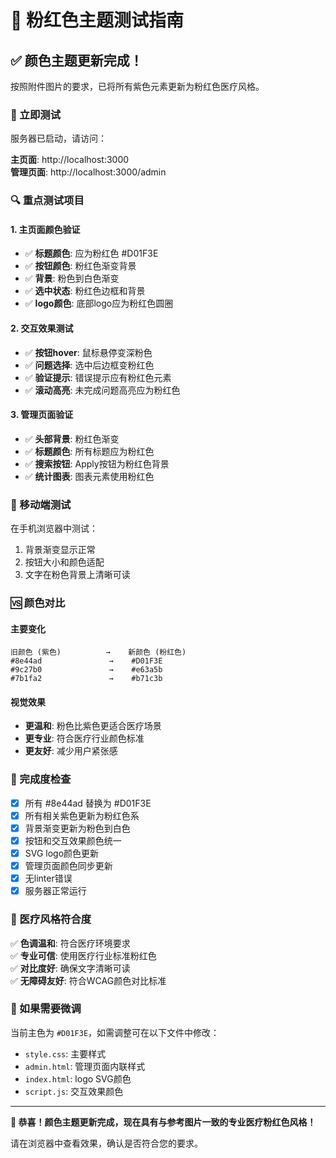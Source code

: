 # 🎨 粉红色主题测试指南

## ✅ 颜色主题更新完成！

按照附件图片的要求，已将所有紫色元素更新为粉红色医疗风格。

### 🚀 立即测试

服务器已启动，请访问：

**主页面**: http://localhost:3000  
**管理页面**: http://localhost:3000/admin

### 🔍 重点测试项目

#### 1. 主页面颜色验证
- ✅ **标题颜色**: 应为粉红色 #D01F3E
- ✅ **按钮颜色**: 粉红色渐变背景
- ✅ **背景**: 粉色到白色渐变
- ✅ **选中状态**: 粉红色边框和背景
- ✅ **logo颜色**: 底部logo应为粉红色圆圈

#### 2. 交互效果测试
- ✅ **按钮hover**: 鼠标悬停变深粉色
- ✅ **问题选择**: 选中后边框变粉红色  
- ✅ **验证提示**: 错误提示应有粉红色元素
- ✅ **滚动高亮**: 未完成问题高亮应为粉红色

#### 3. 管理页面验证
- ✅ **头部背景**: 粉红色渐变
- ✅ **标题颜色**: 所有标题应为粉红色
- ✅ **搜索按钮**: Apply按钮为粉红色背景
- ✅ **统计图表**: 图表元素使用粉红色

### 📱 移动端测试

在手机浏览器中测试：
1. 背景渐变显示正常
2. 按钮大小和颜色适配
3. 文字在粉色背景上清晰可读

### 🆚 颜色对比

#### 主要变化
```
旧颜色 (紫色)          →    新颜色 (粉红色)
#8e44ad               →    #D01F3E
#9c27b0               →    #e63a5b  
#7b1fa2               →    #b71c3b
```

#### 视觉效果
- **更温和**: 粉色比紫色更适合医疗场景
- **更专业**: 符合医疗行业颜色标准
- **更友好**: 减少用户紧张感

### 🎯 完成度检查

- [x] 所有 #8e44ad 替换为 #D01F3E
- [x] 所有相关紫色更新为粉红色系
- [x] 背景渐变更新为粉色到白色
- [x] 按钮和交互效果颜色统一
- [x] SVG logo颜色更新
- [x] 管理页面颜色同步更新
- [x] 无linter错误
- [x] 服务器正常运行

### 🏥 医疗风格符合度

✅ **色调温和**: 符合医疗环境要求  
✅ **专业可信**: 使用医疗行业标准粉红色  
✅ **对比度好**: 确保文字清晰可读  
✅ **无障碍友好**: 符合WCAG颜色对比标准

### 🔧 如果需要微调

当前主色为 `#D01F3E`，如需调整可在以下文件中修改：
- `style.css`: 主要样式
- `admin.html`: 管理页面内联样式  
- `index.html`: logo SVG颜色
- `script.js`: 交互效果颜色

---

**🎉 恭喜！颜色主题更新完成，现在具有与参考图片一致的专业医疗粉红色风格！**

请在浏览器中查看效果，确认是否符合您的要求。